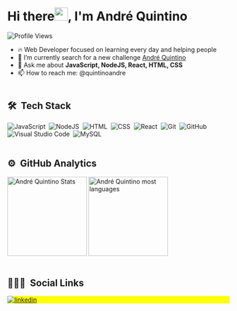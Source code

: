 <h1 align="left">Hi there<img src="https://raw.githubusercontent.com/kaueMarques/kaueMarques/master/hi.gif" width="30px">, I'm André Quintino</h1>
<p align="left"> <img src="https://komarev.com/ghpvc/?username=quintioandre&color=yellow" alt="Profile Views" /> </p>

- 🔥 Web Developer focused on learning every day and helping people
- 🔭 I’m currently search for a new challenge <a href="https://www.linkedin.com/in/pandrequintino" target="_blank" rel="noopener noreferrer">André Quintino</a>
- 💬 Ask me about **JavaScript, NodeJS, React, HTML, CSS**
- 📫 How to reach me: @quintinoandre
<br><br>
## 🛠 &nbsp;Tech Stack

![JavaScript](https://img.shields.io/badge/-JavaScript-05122A?style=flat&logo=javascript)&nbsp;
![NodeJS](https://img.shields.io/badge/-NodeJS-05122A?style=flat&logo=node.js)&nbsp;
![HTML](https://img.shields.io/badge/-HTML-05122A?style=flat&logo=HTML5)&nbsp;
![CSS](https://img.shields.io/badge/-CSS-05122A?style=flat&logo=CSS3&logoColor=1572B6)&nbsp;
![React](https://img.shields.io/badge/-React-05122A?style=flat&logo=react)&nbsp;
![Git](https://img.shields.io/badge/-Git-05122A?style=flat&logo=git)&nbsp;
![GitHub](https://img.shields.io/badge/-GitHub-05122A?style=flat&logo=github)&nbsp;
![Visual Studio Code](https://img.shields.io/badge/-Visual%20Studio%20Code-05122A?style=flat&logo=visual-studio-code&logoColor=007ACC)&nbsp;
![MySQL](https://img.shields.io/badge/-MySQL-05122A?style=flat&logo=postgresql)&nbsp;
<br><br>

## ⚙️ &nbsp;GitHub Analytics

<div align="left">
<img height="180em" src="https://github-readme-stats.vercel.app/api?username=quintinoandre&show_icons=true&theme=vision-friendly-dark" alt="André Quintino Stats"/>
<img height="180em" src="https://github-readme-stats.vercel.app/api/top-langs/?username=quintinoandre&layout=compact&theme=vision-friendly-dark" alt="André Quintino most languages"/>
</div>
<br>

## 👨🏽‍🦲 &nbsp;Social Links

<div  style="background:yellow">
<a href="https://linkedin.com/in/pandrequintino" target="_blank">
  <img align="center" src="https://img.shields.io/badge/-andrequintino-05122A?style=flat&logo=linkedin" alt="linkedin"/>
</a>
</div>

<!--
**quintinoandre/quintinoandre** is a ✨ _special_ ✨ repository because its `README.md` (this file) appears on your GitHub profile.

Here are some ideas to get you started:

- 🔭 I’m currently working on ...
- 🌱 I’m currently learning ...
- 👯 I’m looking to collaborate on ...
- 🤔 I’m looking for help with ...
- 💬 Ask me about ...
- 📫 How to reach me: ...
- 😄 Pronouns: ...
- ⚡ Fun fact: ...
-->
